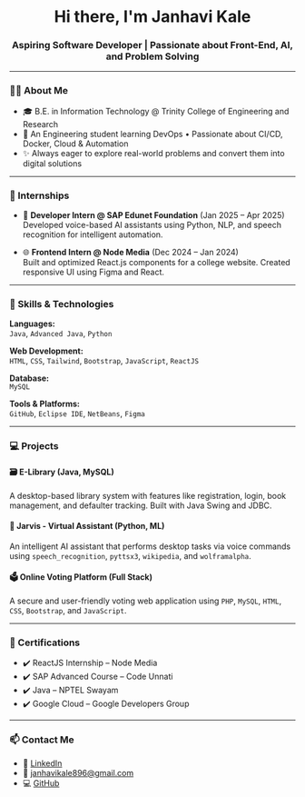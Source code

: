 <h1 align="center">Hi there, I'm Janhavi Kale</h1>
<h3 align="center">Aspiring Software Developer | Passionate about Front-End, AI, and Problem Solving</h3>

---

### 👩‍🎓 About Me

- 🎓 B.E. in Information Technology @ Trinity College of Engineering and Research
- 🚀 An Engineering student learning DevOps • Passionate about CI/CD, Docker, Cloud & Automation 
- ✨ Always eager to explore real-world problems and convert them into digital solutions

---

### 💼 Internships

- 🧠 **Developer Intern @ SAP Edunet Foundation** (Jan 2025 – Apr 2025)  
  Developed voice-based AI assistants using Python, NLP, and speech recognition for intelligent automation.

- 🌐 **Frontend Intern @ Node Media** (Dec 2024 – Jan 2024)  
  Built and optimized React.js components for a college website. Created responsive UI using Figma and React.

---

### 🔧 Skills & Technologies

**Languages:**  
`Java`, `Advanced Java`, `Python`

**Web Development:**  
`HTML`, `CSS`, `Tailwind`, `Bootstrap`, `JavaScript`, `ReactJS`

**Database:**  
`MySQL`

**Tools & Platforms:**  
`GitHub`, `Eclipse IDE`, `NetBeans`, `Figma`

---

### 💻 Projects

#### 🗃️ E-Library (Java, MySQL)
A desktop-based library system with features like registration, login, book management, and defaulter tracking. Built with Java Swing and JDBC.

#### 🤖 Jarvis - Virtual Assistant (Python, ML)
An intelligent AI assistant that performs desktop tasks via voice commands using `speech_recognition`, `pyttsx3`, `wikipedia`, and `wolframalpha`.

#### 🗳️ Online Voting Platform (Full Stack)
A secure and user-friendly voting web application using `PHP`, `MySQL`, `HTML`, `CSS`, `Bootstrap`, and `JavaScript`.

---

### 📜 Certifications

- ✔️ ReactJS Internship – Node Media  
- ✔️ SAP Advanced Course – Code Unnati  
- ✔️ Java – NPTEL Swayam  
- ✔️ Google Cloud – Google Developers Group

---

### 📫 Contact Me

- 🔗 [LinkedIn](https://www.linkedin.com/in/janhaviikale)
- 💌 janhavikale896@gmail.com  
- 💻 [GitHub](https://github.com/janhaviikale)
